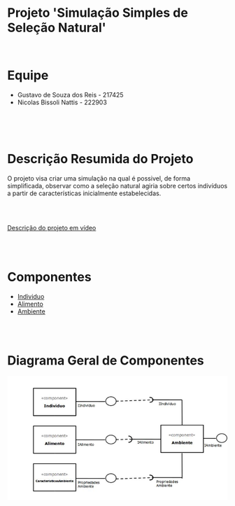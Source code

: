 # Projeto 'Simulação Simples de Seleção Natural'
<br>

# Equipe
* Gustavo de Souza dos Reis - 217425
* Nicolas Bissoli Nattis - 222903
<br>
<br>
<br>

# Descrição Resumida do Projeto
O projeto visa criar uma simulação na qual é possivel, de forma simplificada, observar como a seleção natural agiria sobre certos indivíduos a partir de características inicialmente estabelecidas.

<br>
<br>

[Descrição do projeto em vídeo](https://youtu.be/5YG_XTaacII)

<br>
<br>

# Componentes
* [Individuo](docs/Individuo.md)
* [Alimento](docs/Alimento.md)
* [Ambiente](docs/Ambiente.md)

<br>
<br>

# Diagrama Geral de Componentes
![Fluxo de Componentes](docs/FluxoComponentes.jpg)
